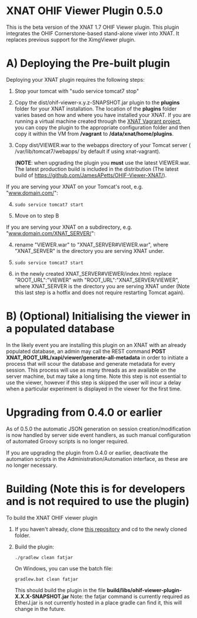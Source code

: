# XNAT OHIF Viewer Plugin 0.5.0 #

This is the beta version of the XNAT 1.7 OHIF Viewer plugin. This plugin integrates the OHIF Cornerstone-based stand-alone viwer into
XNAT. It replaces previous support for the XimgViewer plugin.

# A) Deploying the Pre-built plugin #

Deploying your XNAT plugin requires the following steps:

1. Stop your tomcat with "sudo service tomcat7 stop"

2. Copy the dist/ohif-viewer-x.y.z-SNAPSHOT.jar plugin to the **plugins** folder for your XNAT installation. The location of the 
**plugins** folder varies based on how and where you have installed your XNAT. If you are running 
a virtual machine created through the [XNAT Vagrant project](https://bitbucket/xnatdev/xnat-vagrant.git),
you can copy the plugin to the appropriate configuration folder and then copy it within the VM from 
**/vagrant** to **/data/xnat/home/plugins**.

3. Copy dist/VIEWER.war to the webapps directory of your Tomcat server ( /var/lib/tomcat7/webapps/ by default if using xnat-vagrant).

    (**NOTE**: when upgrading the plugin you **must** use the latest VIEWER.war. The latest production build is included in the distribution (The latest build of https://github.com/JamesAPetts/OHIF-Viewer-XNAT/).

If you are serving your XNAT on your Tomcat's root, e.g. "www.domain.com/":

4. `sudo service tomcat7 start`

5. Move on to step B

If you are serving your XNAT on a subdirectory, e.g. "www.domain.com/XNAT_SERVER/":

4. rename "VIEWER.war" to "XNAT_SERVER#VIEWER.war", where "XNAT_SERVER" is the directory you are serving XNAT under.

5. `sudo service tomcat7 start`

6. in the newly created XNAT_SERVER#VIEWER/index.html: replace "ROOT_URL":"VIEWER" with "ROOT_URL":"XNAT_SERVER/VIEWER", where XNAT_SERVER is the directory you are serving XNAT under (Note this last step is a hotfix and does not require restarting Tomcat again).

# B) (Optional) Initialising the viewer in a populated database #

In the likely event you are installing this plugin on an XNAT with an already populated database, an admin may call the REST command **POST XNAT_ROOT_URL/xapi/viewer/generate-all-metadata** in order to initiate a process that will scour the database and generate metadata for every session. This process will use as many threads as are available on the server machine, but may take a long time. Note this step is not essential to use the viewer, however if this step is skipped the user will incur a delay when a particular experiment is displayed in the viewer for the first time.

# Upgrading from 0.4.0 or earlier #

As of 0.5.0 the automatic JSON generation on session creation/modification is now handled by server side event handlers, as such manual configuration of automated Groovy scripts is  no longer required.

If you are upgrading the plugin from 0.4.0 or earlier, deactivate the automation scripts in the Administration/Automation interface, as these are no longer necessary.


# Building (Note this is for developers and is not required to use the plugin) #

To build the XNAT OHIF viewer plugin

1. If you haven't already, clone [this repository](https://bitbucket.org/xnatx/ohif-viewer-plugin.git) and cd to the newly cloned folder.

2. Build the plugin:

    `./gradlew clean fatjar`

    On Windows, you can use the batch file:

    `gradlew.bat clean fatjar`

    This should build the plugin in the file **build/libs/ohif-viewer-plugin-X.X.X-SNAPSHOT.jar**
    Note: the fatjar command is currently required as EtherJ.jar is not currently hosted in a place gradle can find it, this will change in the future.
